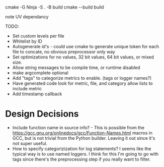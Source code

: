 


cmake -G Ninja -S . -B build
cmake --build build

note UV dependancy


TODO:
* Set custom levels per file
* Whitelist by ID
* Autogenerate id's - could use cmake to generate unique token for each file to concate, no obvious preprocessor only way
* Set optimizations for no values, 32 bit values, 64 bit values, or mixed size.
* Allow string messages to be compile time, or runtime disabled
* make argcomplete optional
* Add "tags" to categorize metrics to enable. (tags or logger names?)
* Have generated code look for metric, file, and category allow lists to include metric
* Add timestamp callback



# Design Decisions

* Include function name in source info? - This is possible from the https://gcc.gnu.org/onlinedocs/gcc/Function-Names.html macros in GCC, but is not trivial from the Python builder. Leaving it out since it's not super useful.
* How to specify categorizization for log statements? I seems like the typical way is to use named loggers. I think for this I'm going to go with tags since there's the preprocessing step if you really want to filter.

